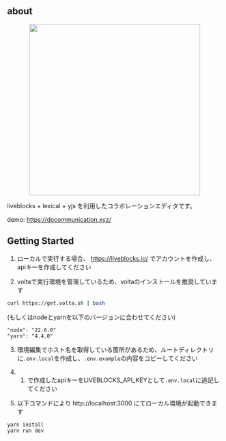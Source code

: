 ## about

<p align="center">
  <img width=400 src="https://github.com/user-attachments/assets/48248f66-ff6b-4c71-8342-7e7b18396ef1">
</p>

liveblocks + lexical + yjs を利用したコラボレーションエディタです。

demo:
https://docommunication.xyz/

## Getting Started

1. ローカルで実行する場合、 https://liveblocks.io/ でアカウントを作成し、apiキーを作成してください

2. voltaで実行環境を管理しているため、voltaのインストールを推奨しています

```bash
curl https://get.volta.sh | bash
```

(もしくはnodeとyarnを以下のバージョンに合わせてください)

```
"node": "22.6.0"
"yarn": "4.4.0"
```

3. 環境編集でホスト名を取得している箇所があるため、ルートディレクトリに`.env.local`を作成し、`.env.example`の内容をコピーしてください

4. 1. で作成したapiキーをLIVEBLOCKS_API_KEYとして`.env.local`に追記してください

5. 以下コマンドにより http://localhost:3000 にてローカル環境が起動できます

```bash
yarn install
yarn run dev
```
